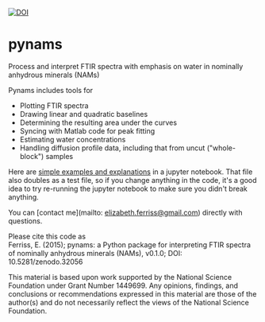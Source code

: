 [![DOI](https://zenodo.org/badge/18718/EFerriss/pynams.svg)](https://zenodo.org/badge/latestdoi/18718/EFerriss/pynams)
# pynams
Process and interpret FTIR spectra with emphasis on water in nominally anhydrous minerals (NAMs)

Pynams includes tools for
* Plotting FTIR spectra
* Drawing linear and quadratic baselines
* Determining the resulting area under the curves
* Syncing with Matlab code for peak fitting
* Estimating water concentrations
* Handling diffusion profile data, including that from uncut ("whole-block") samples  
 
Here are [simple examples and explanations](https://github.com/EFerriss/Pynams/blob/master/EXAMPLES.ipynb) in a jupyter notebook. That file also doubles as a test file, so if you change anything in the code, it's a good idea to try re-running the jupyter notebook to make sure you didn't break anything. 

You can [contact me](mailto: elizabeth.ferriss@gmail.com) directly with questions.  

Please cite this code as  
Ferriss, E. (2015); pynams: a Python package for interpreting FTIR spectra of nominally anhydrous minerals (NAMs), v0.1.0; DOI: 10.5281/zenodo.32056

This material is based upon work supported by the National Science Foundation under Grant Number 1449699. Any opinions, findings, and conclusions or recommendations expressed in this material are those of the author(s) and do not necessarily reflect the views of the National Science Foundation.


